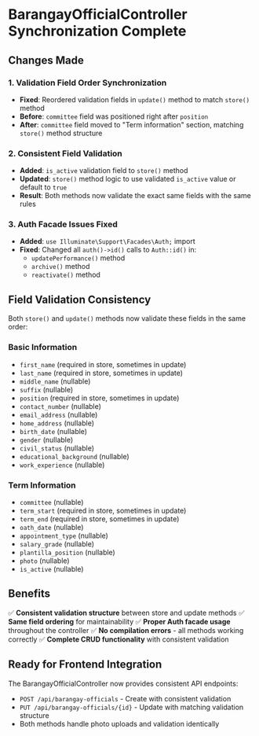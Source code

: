 # BarangayOfficialController Synchronization Complete

## Changes Made

### 1. **Validation Field Order Synchronization**
- **Fixed**: Reordered validation fields in `update()` method to match `store()` method
- **Before**: `committee` field was positioned right after `position`
- **After**: `committee` field moved to "Term information" section, matching `store()` method structure

### 2. **Consistent Field Validation**
- **Added**: `is_active` validation field to `store()` method
- **Updated**: `store()` method logic to use validated `is_active` value or default to `true`
- **Result**: Both methods now validate the exact same fields with the same rules

### 3. **Auth Facade Issues Fixed**
- **Added**: `use Illuminate\Support\Facades\Auth;` import
- **Fixed**: Changed all `auth()->id()` calls to `Auth::id()` in:
  - `updatePerformance()` method
  - `archive()` method  
  - `reactivate()` method

## Field Validation Consistency

Both `store()` and `update()` methods now validate these fields in the same order:

### Basic Information
- `first_name` (required in store, sometimes in update)
- `last_name` (required in store, sometimes in update) 
- `middle_name` (nullable)
- `suffix` (nullable)
- `position` (required in store, sometimes in update)
- `contact_number` (nullable)
- `email_address` (nullable)
- `home_address` (nullable)
- `birth_date` (nullable)
- `gender` (nullable)
- `civil_status` (nullable)
- `educational_background` (nullable)
- `work_experience` (nullable)

### Term Information
- `committee` (nullable)
- `term_start` (required in store, sometimes in update)
- `term_end` (required in store, sometimes in update)
- `oath_date` (nullable)
- `appointment_type` (nullable)
- `salary_grade` (nullable)
- `plantilla_position` (nullable)
- `photo` (nullable)
- `is_active` (nullable)

## Benefits

✅ **Consistent validation structure** between store and update methods
✅ **Same field ordering** for maintainability
✅ **Proper Auth facade usage** throughout the controller
✅ **No compilation errors** - all methods working correctly
✅ **Complete CRUD functionality** with consistent validation

## Ready for Frontend Integration

The BarangayOfficialController now provides consistent API endpoints:
- `POST /api/barangay-officials` - Create with consistent validation
- `PUT /api/barangay-officials/{id}` - Update with matching validation structure
- Both methods handle photo uploads and validation identically
